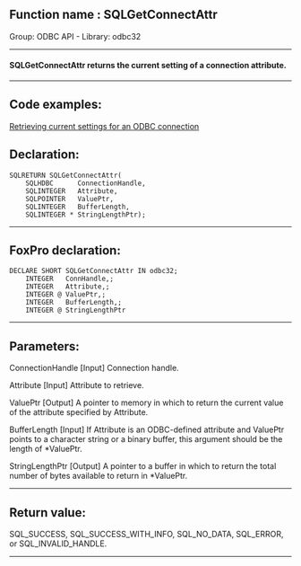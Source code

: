 
## Function name : SQLGetConnectAttr
Group: ODBC API - Library: odbc32    
***  


#### SQLGetConnectAttr returns the current setting of a connection attribute.
***  


## Code examples:
[Retrieving current settings for an ODBC connection](../../samples/sample_292.md)  

## Declaration:
```foxpro  
SQLRETURN SQLGetConnectAttr(
	SQLHDBC      ConnectionHandle,
	SQLINTEGER   Attribute,
	SQLPOINTER   ValuePtr,
	SQLINTEGER   BufferLength,
	SQLINTEGER * StringLengthPtr);  
```  
***  


## FoxPro declaration:
```foxpro  
DECLARE SHORT SQLGetConnectAttr IN odbc32;
	INTEGER   ConnHandle,;
	INTEGER   Attribute,;
	INTEGER @ ValuePtr,;
	INTEGER   BufferLength,;
	INTEGER @ StringLengthPtr  
```  
***  


## Parameters:
ConnectionHandle 
[Input]
Connection handle. 

Attribute 
[Input]
Attribute to retrieve. 

ValuePtr 
[Output]
A pointer to memory in which to return the current value of the attribute specified by Attribute. 

BufferLength 
[Input]
If Attribute is an ODBC-defined attribute and ValuePtr points to a character string or a binary buffer, this argument should be the length of *ValuePtr. 

StringLengthPtr 
[Output]
A pointer to a buffer in which to return the total number of bytes available to return in *ValuePtr.   
***  


## Return value:
SQL_SUCCESS, SQL_SUCCESS_WITH_INFO, SQL_NO_DATA, SQL_ERROR, or SQL_INVALID_HANDLE.  
***  

